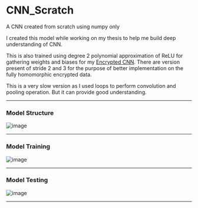 # CNN_Scratch
A CNN created from scratch using numpy only

I created this model while working on my thesis to help me build deep understanding of CNN.

This is also trained using degree 2 polynomial approximation of  ReLU for gathering weights and biases for my [Encrypted CNN](https://github.com/Arman001/CNN_Encrypted). There are version present of stride 2 and 3 for the purpose of better implementation on the fully homomorphic encrypted data.

This is a very slow version as I used loops to perform convolution and pooling operation. But it can provide good understanding. 

***
### Model Structure
![image](https://user-images.githubusercontent.com/21517793/168460140-99b7b7ec-da37-4a22-a9e6-4346125eab9d.png)
***
### Model Training 
![image](https://user-images.githubusercontent.com/21517793/168460184-5d5def9d-e4b2-4af7-92fb-c12ccd5eec43.png)
***
### Model Testing
![image](https://user-images.githubusercontent.com/21517793/168460210-94aa6b98-2222-4dfc-9aca-3e3accb62b76.png)
****
